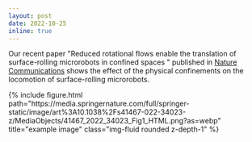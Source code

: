 ```yaml
---
layout: post
date: 2022-10-25
inline: true
---
```


Our recent paper "Reduced rotational flows enable the translation of surface-rolling microrobots in confined spaces
" published in [Nature Communications](https://www.nature.com/articles/s41467-022-34023-z) shows the effect of the physical confinements on the locomotion of surface-rolling microrobots.

<div class="row">
    <div class="col-sm">
        {% include figure.html path="https://media.springernature.com/full/springer-static/image/art%3A10.1038%2Fs41467-022-34023-z/MediaObjects/41467_2022_34023_Fig1_HTML.png?as=webp" title="example image" class="img-fluid rounded z-depth-1" %}
    </div>
</div>
